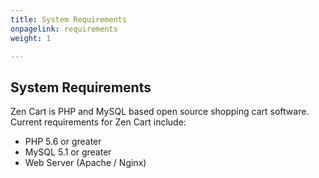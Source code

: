 ```yaml
---
title: System Requirements
onpagelink: requirements
weight: 1

---
```


System Requirements
-------------------

Zen Cart is PHP and MySQL based open source shopping cart software. Current requirements for Zen Cart include:

- PHP 5.6 or greater
- MySQL 5.1 or greater
- Web Server (Apache / Nginx)
 